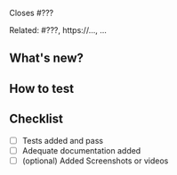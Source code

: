 Closes #???
<!-- Mention the issue this closes if applicable -->

Related: #???, https://..., ...
<!-- List any PRs, issues, and links that might benefit reviewers build context around your work -->

## What's new?
<!-- List the major changes of this PR -->

## How to test
<!-- List how reviewers can poke at the addition in this PR -->

## Checklist
- [ ] Tests added and pass
- [ ] Adequate documentation added
- [ ] (optional) Added Screenshots or videos
